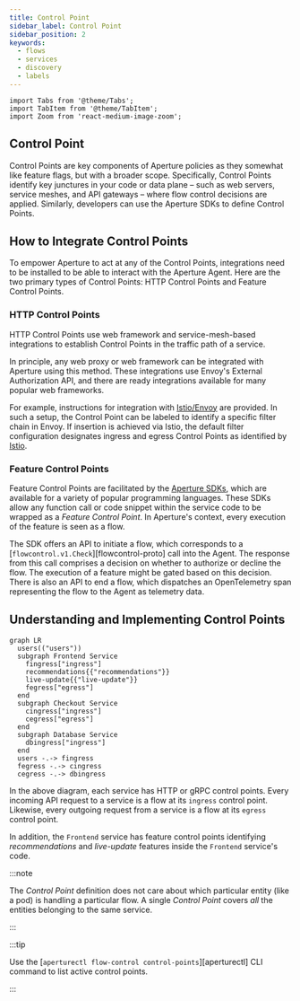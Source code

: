 ```yaml
---
title: Control Point
sidebar_label: Control Point
sidebar_position: 2
keywords:
  - flows
  - services
  - discovery
  - labels
---
```


```mdx-code-block
import Tabs from '@theme/Tabs';
import TabItem from '@theme/TabItem';
import Zoom from 'react-medium-image-zoom';
```

## Control Point

Control Points are key components of Aperture policies as they somewhat like
feature flags, but with a broader scope. Specifically, Control Points identify
key junctures in your code or data plane – such as web servers, service meshes,
and API gateways – where flow control decisions are applied. Similarly,
developers can use the Aperture SDKs to define Control Points.

## How to Integrate Control Points

To empower Aperture to act at any of the Control Points, integrations need to be
installed to be able to interact with the Aperture Agent. Here are the two
primary types of Control Points: HTTP Control Points and Feature Control Points.

### HTTP Control Points

HTTP Control Points use web framework and service-mesh-based integrations to
establish Control Points in the traffic path of a service.

In principle, any web proxy or web framework can be integrated with Aperture
using this method. These integrations use Envoy's External Authorization API,
and there are ready integrations available for many popular web frameworks.

For example, instructions for integration with
[Istio/Envoy](/integrations/flow-control/envoy/istio.md) are provided. In such a
setup, the Control Point can be labeled to identify a specific filter chain in
Envoy. If insertion is achieved via Istio, the default filter configuration
designates ingress and egress Control Points as identified by
[Istio](https://istio.io/latest/docs/reference/config/networking/envoy-filter/#EnvoyFilter-PatchContext).

### Feature Control Points

Feature Control Points are facilitated by the
[Aperture SDKs](/integrations/flow-control/sdk/sdk.md), which are available for
a variety of popular programming languages. These SDKs allow any function call
or code snippet within the service code to be wrapped as a _Feature Control
Point_. In Aperture's context, every execution of the feature is seen as a flow.

The SDK offers an API to initiate a flow, which corresponds to a
[`flowcontrol.v1.Check`][flowcontrol-proto] call into the Agent. The response
from this call comprises a decision on whether to authorize or decline the flow.
The execution of a feature might be gated based on this decision. There is also
an API to end a flow, which dispatches an OpenTelemetry span representing the
flow to the Agent as telemetry data.

## Understanding and Implementing Control Points

<Zoom>

```mermaid
graph LR
  users(("users"))
  subgraph Frontend Service
    fingress["ingress"]
    recommendations{{"recommendations"}}
    live-update{{"live-update"}}
    fegress["egress"]
  end
  subgraph Checkout Service
    cingress["ingress"]
    cegress["egress"]
  end
  subgraph Database Service
    dbingress["ingress"]
  end
  users -.-> fingress
  fegress -.-> cingress
  cegress -.-> dbingress
```

</Zoom>

In the above diagram, each service has HTTP or gRPC control points. Every
incoming API request to a service is a flow at its `ingress` control point.
Likewise, every outgoing request from a service is a flow at its `egress`
control point.

In addition, the `Frontend` service has feature control points identifying
_recommendations_ and _live-update_ features inside the `Frontend` service's
code.

:::note

The _Control Point_ definition does not care about which particular entity (like
a pod) is handling a particular flow. A single _Control Point_ covers _all_ the
entities belonging to the same service.

:::

:::tip

Use the [`aperturectl flow-control control-points`][aperturectl] CLI command to
list active control points.

:::
